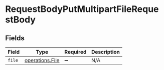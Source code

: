 # RequestBodyPutMultipartFileRequestBody


## Fields

| Field                                              | Type                                               | Required                                           | Description                                        |
| -------------------------------------------------- | -------------------------------------------------- | -------------------------------------------------- | -------------------------------------------------- |
| `file`                                             | [operations.File](../../models/operations/file.md) | :heavy_minus_sign:                                 | N/A                                                |